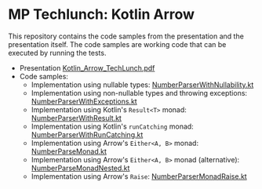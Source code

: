 # MP Techlunch: Kotlin Arrow
This repository contains the code samples from the presentation and the presentation itself. The code samples are working code that can be executed by running the tests.

* Presentation [Kotlin_Arrow_TechLunch.pdf](Kotlin_Arrow_TechLunch.pdf)
* Code samples:
  * Implementation using nullable types: [NumberParserWithNullability.kt](src%2Fmain%2Fkotlin%2FarrowExample%2FNumberParserWithNullability.kt)
  * Implementation using non-nullable types and throwing exceptions: [NumberParserWithExceptions.kt](src%2Fmain%2Fkotlin%2FarrowExample%2FNumberParserWithExceptions.kt)
  * Implementation using Kotlin's `Result<T>` monad: [NumberParserWithResult.kt](src%2Fmain%2Fkotlin%2FarrowExample%2FNumberParserWithResult.kt)
  * Implementation using Kotlin's `runCatching` monad: [NumberParserWithRunCatching.kt](src%2Fmain%2Fkotlin%2FarrowExample%2FNumberParserWithRunCatching.kt)
  * Implementation using Arrow's `Either<A, B>` monad: [NumberParseMonad.kt](src%2Fmain%2Fkotlin%2FarrowExample%2FNumberParseMonad.kt)
  * Implementation using Arrow's `Either<A, B>` monad (alternative): [NumberParseMonadNested.kt](src%2Fmain%2Fkotlin%2FarrowExample%2FNumberParseMonadNested.kt)
  * Implementation using Arrow's `Raise`: [NumberParserMonadRaise.kt](src%2Fmain%2Fkotlin%2FarrowExample%2FNumberParserMonadRaise.kt)